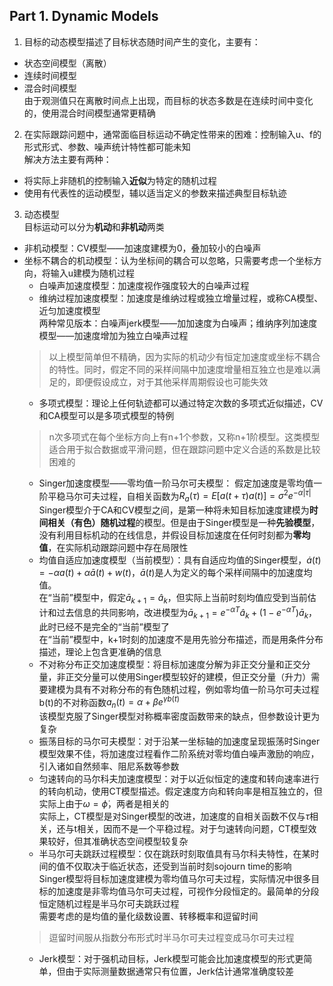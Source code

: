## Part 1. Dynamic Models
1. 目标的动态模型描述了目标状态随时间产生的变化，主要有：
* 状态空间模型（离散）
* 连续时间模型
* 混合时间模型  
由于观测值只在离散时间点上出现，而目标的状态多数是在连续时间中变化的，使用混合时间模型通常更精确

2. 在实际跟踪问题中，通常面临目标运动不确定性带来的困难：控制输入u、f的形式形式、参数、噪声统计特性都可能未知  
解决方法主要有两种：
* 将实际上非随机的控制输入**近似**为特定的随机过程
* 使用有代表性的运动模型，辅以适当定义的参数来描述典型目标轨迹

3. 动态模型  
目标运动可以分为**机动**和**非机动**两类
* 非机动模型：CV模型——加速度建模为0，叠加较小的白噪声
* 坐标不耦合的机动模型：认为坐标间的耦合可以忽略，只需要考虑一个坐标方向，将输入u建模为随机过程
  * 白噪声加速度模型：加速度视作强度较大的白噪声过程
  * 维纳过程加速度模型：加速度是维纳过程或独立增量过程，或称CA模型、近匀加速度模型  
  两种常见版本：白噪声jerk模型——加加速度为白噪声；维纳序列加速度模型——加速度增加为独立白噪声过程
  > 以上模型简单但不精确，因为实际的机动少有恒定加速度或坐标不耦合的特性。同时，假定不同的采样间隔中加速度增量相互独立也是难以满足的，即便假设成立，对于其他采样周期假设也可能失效
  * 多项式模型：理论上任何轨迹都可以通过特定次数的多项式近似描述，CV和CA模型可以是多项式模型的特例
  > n次多项式在每个坐标方向上有n+1个参数，又称n+1阶模型。这类模型适合用于拟合数据或平滑问题，但在跟踪问题中定义合适的系数是比较困难的
  * Singer加速度模型——零均值一阶马尔可夫模型： 假定加速度是零均值一阶平稳马尔可夫过程，自相关函数为$R_a(\tau)=E[a(t+\tau) a(t)]=\sigma^{2} e^{-\alpha|\tau|}$  
  Singer模型介于CA和CV模型之间，是第一种将未知目标加速度建模为**时间相关（有色）随机过程**的模型。但是由于Singer模型是一种**先验模型**，没有利用目标机动的在线信息，并假设目标加速度在任何时刻都为**零均值**，在实际机动跟踪问题中存在局限性
  * 均值自适应加速度模型（当前模型）：具有自适应均值的Singer模型，$\dot{a}(t)=-\alpha a(t)+\alpha \bar{a}(t)+w(t)$，$\bar{a}(t)$是人为定义的每个采样间隔中的加速度均值。  
  在“当前”模型中，假定$\bar{a}_{k+1}=\hat{a}_{k}$，但实际上当前时刻均值应受到当前估计和过去信息的共同影响，改进模型为$\bar{a}_{k+1}=e^{-\alpha T} \hat{a}_{k}+\left(1-e^{-\alpha T}\right) \bar{a}_{k}$，此时已经不是完全的“当前”模型了  
  在“当前”模型中，k+1时刻的加速度不是用先验分布描述，而是用条件分布描述，理论上包含更准确的信息
  * 不对称分布正交加速度模型：将目标加速度分解为非正交分量和正交分量，非正交分量可以使用Singer模型较好的建模，但正交分量（升力）需要建模为具有不对称分布的有色随机过程，例如零均值一阶马尔可夫过程b(t)的不对称函数$a_{n}(t)=\alpha+\beta e^{\gamma b(t)}$  
  该模型克服了Singer模型对称概率密度函数带来的缺点，但参数设计更为复杂
  * 振荡目标的马尔可夫模型：对于沿某一坐标轴的加速度呈现振荡时Singer模型效果不佳，将加速度过程看作二阶系统对零均值白噪声激励的响应，引入诸如自然频率、阻尼系数等参数
  * 匀速转向的马尔科夫加速度模型：对于以近似恒定的速度和转向速率进行的转向机动，使用CT模型描述。假定速度方向和转向率是相互独立的，但实际上由于$\omega=\dot{\phi}$，两者是相关的  
  实际上，CT模型是对Singer模型的改进，加速度的自相关函数不仅与$\tau$相关，还与t相关，因而不是一个平稳过程。对于匀速转向问题，CT模型效果较好，但其准确状态空间模型较复杂
  * 半马尔可夫跳跃过程模型：仅在跳跃时刻取值具有马尔科夫特性，在某时间的值不仅取决于临近状态，还受到当前时刻sojourn time的影响  
  Singer模型将目标加速度建模为零均值马尔可夫过程，实际情况中很多目标的加速度是非零均值马尔可夫过程，可视作分段恒定的。最简单的分段恒定随机过程是半马尔可夫跳跃过程  
  需要考虑的是均值的量化级数设置、转移概率和逗留时间
  > 逗留时间服从指数分布形式时半马尔可夫过程变成马尔可夫过程
  * Jerk模型：对于强机动目标，Jerk模型可能会比加速度模型的形式更简单，但由于实际测量数据通常只有位置，Jerk估计通常准确度较差



